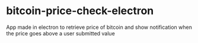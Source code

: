 # bitcoin-price-check-electron
App made in electron to retrieve price of bitcoin and show notification when the price goes above a user submitted value

